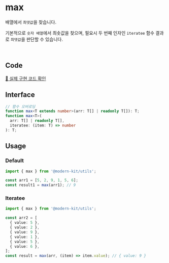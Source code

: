 # max

배열에서 `최댓값`을 찾습니다. 

기본적으로 `숫자 배열`에서 최솟값을 찾으며, 필요시 두 번째 인자인 `iteratee` 함수 결과로 `최댓값`을 판단할 수 있습니다.

<br />

## Code
[🔗 실제 구현 코드 확인](https://github.com/modern-agile-team/modern-kit/blob/main/packages/utils/src/math/max/index.ts)

## Interface
```ts title="typescript"
// 함수 오버로딩
function max<T extends number>(arr: T[] | readonly T[]): T;
function max<T>(
  arr: T[] | readonly T[],
  iteratee: (item: T) => number
): T;
```

## Usage
### Default
```ts title="typescript"
import { max } from '@modern-kit/utils';

const arr1 = [5, 2, 9, 1, 5, 6];
const result1 = max(arr1); // 9
```

### Iteratee
```ts title="typescript"
import { max } from '@modern-kit/utils';

const arr2 = [
  { value: 5 },
  { value: 2 },
  { value: 9 },
  { value: 1 },
  { value: 5 },
  { value: 6 },
];
const result = max(arr, (item) => item.value); // { value: 9 }
```
